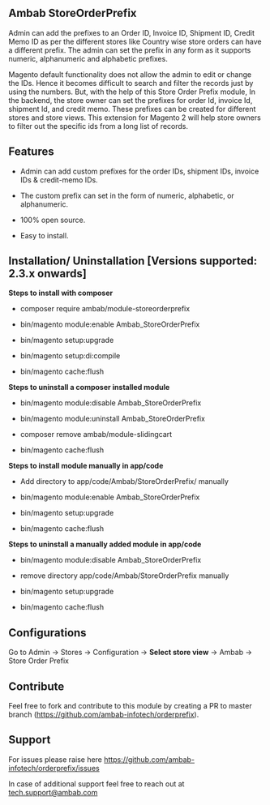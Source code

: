 ## Ambab StoreOrderPrefix

Admin can add the prefixes to an Order ID, Invoice ID, Shipment ID, Credit Memo ID as per the different stores like Country wise store orders can have a different prefix. The admin can set the prefix in any form as it supports numeric, alphanumeric and alphabetic prefixes.

Magento default functionality does not allow the admin to edit or change the IDs. Hence it becomes difficult to search and filter the records just by using the numbers.  But, with the help of this Store Order Prefix module, In the backend, the store owner can set the prefixes for order Id, invoice Id, shipment Id, and credit memo. These prefixes can be created for different stores and store views. This extension for Magento 2 will help store owners to filter out the specific ids from a long list of records.

## Features

- Admin can add custom prefixes for the order IDs, shipment IDs, invoice IDs & credit-memo IDs.

- The custom prefix can set in the form of numeric, alphabetic, or alphanumeric.

- 100% open source.

- Easy to install.


## Installation/ Uninstallation [Versions supported: 2.3.x onwards]

**Steps to install with composer**

- composer require ambab/module-storeorderprefix

- bin/magento module:enable Ambab_StoreOrderPrefix

- bin/magento setup:upgrade

- bin/magento setup:di:compile

- bin/magento cache:flush

**Steps to uninstall a composer installed module**

- bin/magento module:disable Ambab_StoreOrderPrefix

- bin/magento module:uninstall Ambab_StoreOrderPrefix

- composer remove ambab/module-slidingcart

- bin/magento cache:flush


**Steps to install module manually in app/code**

- Add directory to app/code/Ambab/StoreOrderPrefix/ manually

- bin/magento module:enable Ambab_StoreOrderPrefix

- bin/magento setup:upgrade

- bin/magento cache:flush

**Steps to uninstall a manually added module in app/code**

- bin/magento module:disable Ambab_StoreOrderPrefix

- remove directory app/code/Ambab/StoreOrderPrefix manually

- bin/magento setup:upgrade

- bin/magento cache:flush


## Configurations

Go to Admin -> Stores -> Configuration -> **Select store view** -> Ambab -> Store Order Prefix


## Contribute

Feel free to fork and contribute to this module by creating a PR to master branch (https://github.com/ambab-infotech/orderprefix).

## Support

For issues please raise here https://github.com/ambab-infotech/orderprefix/issues

In case of additional support feel free to reach out at tech.support@ambab.com
